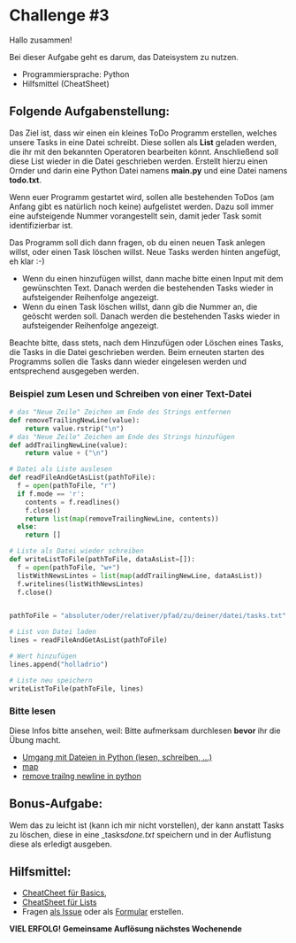 # Challenge #3

Hallo zusammen!

Bei dieser Aufgabe geht es darum, das Dateisystem zu nutzen.

- Programmiersprache: Python
- Hilfsmittel (CheatSheet)

## Folgende Aufgabenstellung:

Das Ziel ist, dass wir einen ein kleines ToDo Programm erstellen, welches unsere Tasks in eine Datei schreibt.
Diese sollen als **List** geladen werden, die ihr mit den bekannten Operatoren bearbeiten könnt. Anschließend soll diese List wieder in die Datei geschrieben werden.
Erstellt hierzu einen Ornder und darin eine Python Datei namens **main.py** und eine Datei namens **todo.txt**.

Wenn euer Programm gestartet wird, sollen alle bestehenden ToDos (am Anfang gibt es natürlich noch keine) aufgelistet werden. Dazu soll immer eine aufsteigende Nummer vorangestellt sein, damit jeder Task somit identifizierbar ist.

Das Programm soll dich dann fragen, ob du einen neuen Task anlegen willst, oder einen Task löschen willst. Neue Tasks werden hinten angefügt, eh klar :-)

- Wenn du einen hinzufügen willst, dann mache bitte einen Input mit dem gewünschten Text. Danach werden die bestehenden Tasks wieder in aufsteigender Reihenfolge angezeigt.
- Wenn du einen Task löschen willst, dann gib die Nummer an, die geöscht werden soll. Danach werden die bestehenden Tasks wieder in aufsteigender Reihenfolge angezeigt.

Beachte bitte, dass stets, nach dem Hinzufügen oder Löschen eines Tasks, die Tasks in die Datei geschrieben werden. Beim erneuten starten des Programms sollen die Tasks dann wieder eingelesen werden und entsprechend ausgegeben werden.

### Beispiel zum Lesen und Schreiben von einer Text-Datei

```python
# das "Neue Zeile" Zeichen am Ende des Strings entfernen
def removeTrailingNewLine(value):
    return value.rstrip("\n")
# das "Neue Zeile" Zeichen am Ende des Strings hinzufügen
def addTrailingNewLine(value):
    return value + ("\n")

# Datei als Liste auslesen
def readFileAndGetAsList(pathToFile):
  f = open(pathToFile, "r")
  if f.mode == 'r':
    contents = f.readlines()
    f.close()
    return list(map(removeTrailingNewLine, contents))
  else:
    return []

# Liste als Datei wieder schreiben
def writeListToFile(pathToFile, dataAsList=[]):
  f = open(pathToFile, "w+")
  listWithNewsLintes = list(map(addTrailingNewLine, dataAsList))
  f.writelines(listWithNewsLintes)
  f.close()


pathToFile = "absoluter/oder/relativer/pfad/zu/deiner/datei/tasks.txt"

# List von Datei laden
lines = readFileAndGetAsList(pathToFile)

# Wert hinzufügen
lines.append("holladrio")

# Liste neu speichern
writeListToFile(pathToFile, lines)
```

### Bitte lesen

Diese Infos bitte ansehen, weil: Bitte aufmerksam durchlesen **bevor** ihr die Übung macht.

- [Umgang mit Dateien in Python (lesen, schreiben, ...)](https://www.guru99.com/reading-and-writing-files-in-python.html)
- [map](https://www.geeksforgeeks.org/python-map-function/)
- [remove trailng newline in python](https://kite.com/python/answers/how-to-remove-a-trailing-newline-in-python)

## Bonus-Aufgabe:

Wem das zu leicht ist (kann ich mir nicht vorstellen), der kann anstatt Tasks zu löschen, diese in eine \_tasks*done.txt* speichern und in der Auflistung diese als erledigt ausgeben.

## Hilfsmittel:

- [CheatCheet für Basics](https://teams.microsoft.com/l/file/577FC335-F5B4-4A56-B307-D7ED57E48403?tenantId=b8192970-931b-4546-97ce-a6a611c24bd9&fileType=pdf&objectUrl=https%3A%2F%2Ffhwzid.sharepoint.com%2Fsites%2FAT_DiBBA_2019_876338345%2FFreigegebene%20Dokumente%2FWeekly%20Coding%20Challenge%2FMaterialien%2Fbeginners_cheat_sheet.pdf&baseUrl=https%3A%2F%2Ffhwzid.sharepoint.com%2Fsites%2FAT_DiBBA_2019_876338345&serviceName=teams&threadId=19:a6077bbb7c794716aef8ef6264849648@thread.skype&groupId=fe5a1a58-19cb-498f-88e0-617b2206af7e),
- [CheatSheet für Lists](https://teams.microsoft.com/l/file/FA626DD4-119C-4335-BC3D-6F5BE93997FE?tenantId=b8192970-931b-4546-97ce-a6a611c24bd9&fileType=pdf&objectUrl=https%3A%2F%2Ffhwzid.sharepoint.com%2Fsites%2FAT_DiBBA_2019_876338345%2FFreigegebene%20Dokumente%2FWeekly%20Coding%20Challenge%2FMaterialien%2Fbeginners_python_cheat_sheet_pcc_lists.pdf&baseUrl=https%3A%2F%2Ffhwzid.sharepoint.com%2Fsites%2FAT_DiBBA_2019_876338345&serviceName=teams&threadId=19:a6077bbb7c794716aef8ef6264849648@thread.skype&groupId=fe5a1a58-19cb-498f-88e0-617b2206af7e)
- Fragen [als Issue](https://github.com/joeherold/wcc_fh_wkw_python/issues) oder als [Formular](https://forms.office.com/Pages/ResponsePage.aspx?Host=Teams&lang=%7Blocale%7D&groupId=%7BgroupId%7D&tid=%7Btid%7D&teamsTheme=%7Btheme%7D&upn=%7Bupn%7D&id=cCkZuBuTRkWXzqamEcJL2Rcv0_AVGQVMpyxsXq73-hxUOUM1QVo0WTA3T1dOSEQ3NkxCN0Y1MjZBUC4u) erstellen.

**VIEL ERFOLG! Gemeinsame Auflösung nächstes Wochenende**
